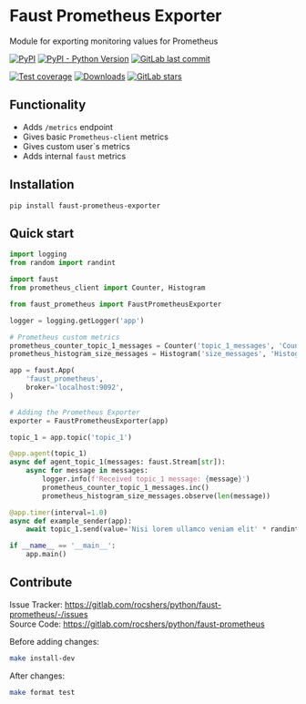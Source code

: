 # Faust Prometheus Exporter

Module for exporting monitoring values for Prometheus

[![PyPI](https://img.shields.io/pypi/v/faust-prometheus-exporter)](https://pypi.org/project/faust-prometheus-exporter/)
[![PyPI - Python Version](https://img.shields.io/pypi/pyversions/faust-prometheus-exporter)](https://pypi.org/project/faust-prometheus-exporter/)
[![GitLab last commit](https://img.shields.io/gitlab/last-commit/rocshers/python/faust-prometheus-exporter)](https://gitlab.com/rocshers/python/faust-prometheus-exporter)

[![Test coverage](https://codecov.io/gitlab/rocshers:python/faust-prometheus/branch/release/graph/badge.svg?token=RPFNZ8SBQ6)](https://codecov.io/gitlab/rocshers:python/faust-prometheus)
[![Downloads](https://static.pepy.tech/badge/faust-prometheus-exporter)](https://pepy.tech/project/faust-prometheus-exporter)
[![GitLab stars](https://img.shields.io/gitlab/stars/rocshers/python/faust-prometheus)](https://gitlab.com/rocshers/python/faust-prometheus)

## Functionality

- Adds `/metrics` endpoint
- Gives basic `Prometheus-client` metrics
- Gives custom user`s metrics
- Adds internal `faust` metrics

## Installation

`pip install faust-prometheus-exporter`

## Quick start

```python
import logging
from random import randint

import faust
from prometheus_client import Counter, Histogram

from faust_prometheus import FaustPrometheusExporter

logger = logging.getLogger('app')

# Prometheus custom metrics
prometheus_counter_topic_1_messages = Counter('topic_1_messages', 'Count of messages successfully processed from topic_1')
prometheus_histogram_size_messages = Histogram('size_messages', 'Histogram about messages size')

app = faust.App(
    'faust_prometheus',
    broker='localhost:9092',
)

# Adding the Prometheus Exporter
exporter = FaustPrometheusExporter(app)

topic_1 = app.topic('topic_1')

@app.agent(topic_1)
async def agent_topic_1(messages: faust.Stream[str]):
    async for message in messages:
        logger.info(f'Received topic_1 message: {message}')
        prometheus_counter_topic_1_messages.inc()
        prometheus_histogram_size_messages.observe(len(message))

@app.timer(interval=1.0)
async def example_sender(app):
    await topic_1.send(value='Nisi lorem ullamco veniam elit' * randint(1, 10))

if __name__ == '__main__':
    app.main()

```

## Contribute

Issue Tracker: <https://gitlab.com/rocshers/python/faust-prometheus/-/issues>  
Source Code: <https://gitlab.com/rocshers/python/faust-prometheus>

Before adding changes:

```bash
make install-dev
```

After changes:

```bash
make format test
```
